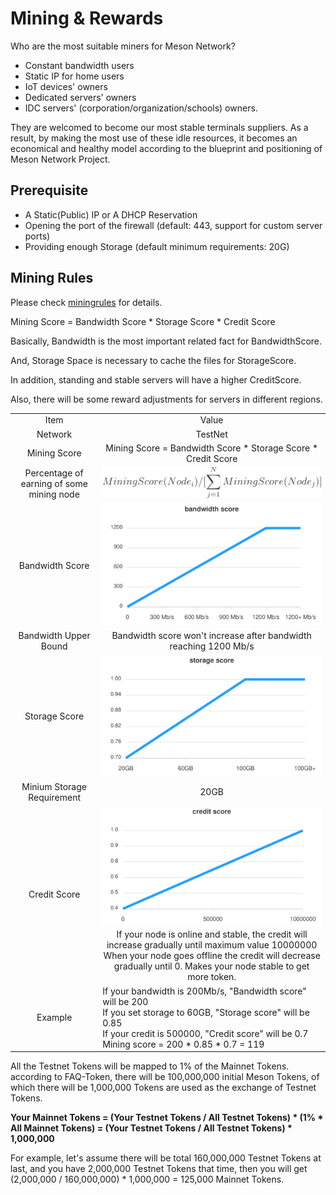 # Mining & Rewards

Who are the most suitable miners for Meson Network?

- Constant bandwidth users
- Static IP for home users
- IoT devices' owners
- Dedicated servers' owners
- IDC servers' (corporation/organization/schools) owners.

They are welcomed to become our most stable terminals suppliers. As a result, by making the most use of these idle resources, it becomes an economical and healthy model according to the blueprint and positioning of Meson Network Project.

## Prerequisite

- A Static(Public) IP or A DHCP Reservation
- Opening the port of the firewall (default: 443, support for custom server ports)
- Providing enough Storage (default minimum requirements: 20G)

## Mining Rules

Please check [miningrules](https://dashboard.meson.network/ming_rules_msntt) for details.

Mining Score = Bandwidth Score * Storage Score * Credit Score

Basically, Bandwidth is the most important related fact for BandwidthScore.

And, Storage Space is necessary to cache the files for StorageScore.

In addition, standing and stable servers will have a higher CreditScore.

Also, there will be some reward adjustments for servers in different regions.
<div style="text-align:center">
<table>
    <tr>
        <td>Item</td>
        <td>Value</td>
    </tr>
    <tr>
        <td>Network</td>
        <td>TestNet</td>
    </tr>
    <tr>
        <td>Mining Score</td>
        <td>Mining Score = Bandwidth Score * Storage Score * Credit Score</td>
    </tr>
    <tr>
        <td>Percentage of earning of some mining node</td>
        <td><img src="./images/percentage.svg" /></td>
    </tr>
    <tr>
        <td>Bandwidth Score</td>
        <td><img src="./images/bandwidth-score.svg" /></td>
    </tr>
    <tr>
        <td>Bandwidth Upper Bound</td>
        <td>Bandwidth score won't increase after bandwidth reaching 1200 Mb/s</td>
    </tr>
    <tr>
        <td>Storage Score</td>
        <td><img src="./images/storage-score.svg" /></td>
    </tr>
    <tr>
        <td>Minium Storage Requirement</td>
        <td>20GB</td>
    </tr>
    <tr>
        <td>Credit Score</td>
        <td><img src="./images/credit-score.svg" /><br>If your node is online and stable, the credit will increase gradually until maximum value 10000000
When your node goes offline the credit will decrease gradually until 0.
Makes your node stable to get more token.</td>
    </tr>
    <tr>
        <td>Example</td>
        <td align="left">If your bandwidth is 200Mb/s, "Bandwidth score" will be 200<br>If you set storage to 60GB, "Storage score" will be 0.85<br>If your credit is 500000, "Credit score" will be 0.7<br>Mining score = 200 * 0.85 * 0.7 = 119</td>
    </tr>
</table>
</div>

All the Testnet Tokens will be mapped to 1% of the Mainnet Tokens. according to FAQ-Token, there will be 100,000,000 initial Meson Tokens, of which there will be 1,000,000 Tokens are used as the exchange of Testnet Tokens.

**Your Mainnet Tokens = (Your Testnet Tokens / All Testnet Tokens) * (1% * All Mainnet Tokens) = (Your Testnet Tokens / All Testnet Tokens) * 1,000,000**

For example, let's assume there will be total 160,000,000 Testnet Tokens at last, and you have 2,000,000 Testnet Tokens that time, then you will get (2,000,000 / 160,000,000) * 1,000,000 = 125,000 Mainnet Tokens.